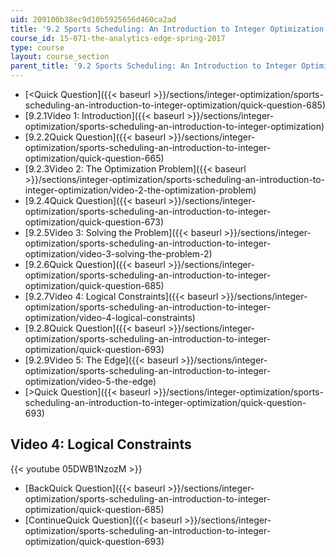 ```yaml
---
uid: 209100b38ec9d10b5925656d460ca2ad
title: '9.2 Sports Scheduling: An Introduction to Integer Optimization '
course_id: 15-071-the-analytics-edge-spring-2017
type: course
layout: course_section
parent_title: '9.2 Sports Scheduling: An Introduction to Integer Optimization '
---
```


*   [<Quick Question]({{< baseurl >}}/sections/integer-optimization/sports-scheduling-an-introduction-to-integer-optimization/quick-question-685)
*   [9.2.1Video 1: Introduction]({{< baseurl >}}/sections/integer-optimization/sports-scheduling-an-introduction-to-integer-optimization)
*   [9.2.2Quick Question]({{< baseurl >}}/sections/integer-optimization/sports-scheduling-an-introduction-to-integer-optimization/quick-question-665)
*   [9.2.3Video 2: The Optimization Problem]({{< baseurl >}}/sections/integer-optimization/sports-scheduling-an-introduction-to-integer-optimization/video-2-the-optimization-problem)
*   [9.2.4Quick Question]({{< baseurl >}}/sections/integer-optimization/sports-scheduling-an-introduction-to-integer-optimization/quick-question-673)
*   [9.2.5Video 3: Solving the Problem]({{< baseurl >}}/sections/integer-optimization/sports-scheduling-an-introduction-to-integer-optimization/video-3-solving-the-problem-2)
*   [9.2.6Quick Question]({{< baseurl >}}/sections/integer-optimization/sports-scheduling-an-introduction-to-integer-optimization/quick-question-685)
*   [9.2.7Video 4: Logical Constraints]({{< baseurl >}}/sections/integer-optimization/sports-scheduling-an-introduction-to-integer-optimization/video-4-logical-constraints)
*   [9.2.8Quick Question]({{< baseurl >}}/sections/integer-optimization/sports-scheduling-an-introduction-to-integer-optimization/quick-question-693)
*   [9.2.9Video 5: The Edge]({{< baseurl >}}/sections/integer-optimization/sports-scheduling-an-introduction-to-integer-optimization/video-5-the-edge)
*   [\>Quick Question]({{< baseurl >}}/sections/integer-optimization/sports-scheduling-an-introduction-to-integer-optimization/quick-question-693)

Video 4: Logical Constraints
----------------------------

{{< youtube 05DWB1NzozM >}}

*   [BackQuick Question]({{< baseurl >}}/sections/integer-optimization/sports-scheduling-an-introduction-to-integer-optimization/quick-question-685)
*   [ContinueQuick Question]({{< baseurl >}}/sections/integer-optimization/sports-scheduling-an-introduction-to-integer-optimization/quick-question-693)